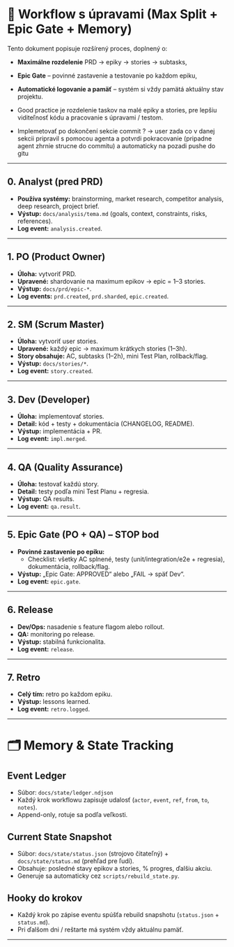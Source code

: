 # 🔄 Workflow s úpravami (Max Split + Epic Gate + Memory)

Tento dokument popisuje rozšírený proces, doplnený o:
- **Maximálne rozdelenie** PRD → epiky → stories → subtasks,
- **Epic Gate** – povinné zastavenie a testovanie po každom epiku,
- **Automatické logovanie a pamäť** – systém si vždy pamätá aktuálny stav projektu.

- Good practice je rozdelenie taskov na malé epiky a stories, pre lepšiu viditeľnosť kódu a pracovanie s úpravami / testom.
- Implemetovať po dokončení sekcie commit ? -> user zada co v danej sekcii pripravil s pomocou agenta a potvrdi pokracovanie (pripadne agent zhrnie strucne do commitu) a automaticky na pozadi pushe do gitu

---

## 0. Analyst (pred PRD)
- **Používa systémy:** brainstorming, market research, competitor analysis, deep research, project brief.  
- **Výstup:** `docs/analysis/tema.md` (goals, context, constraints, risks, references).  
- **Log event:** `analysis.created`.

---

## 1. PO (Product Owner)
- **Úloha:** vytvoriť PRD.  
- **Upravené:** shardovanie na maximum epikov → epic = 1–3 stories.  
- **Výstup:** `docs/prd/epic-*`.  
- **Log events:** `prd.created`, `prd.sharded`, `epic.created`.

---

## 2. SM (Scrum Master)
- **Úloha:** vytvoriť user stories.  
- **Upravené:** každý epic → maximum krátkych stories (1–3h).  
- **Story obsahuje:** AC, subtasks (1–2h), mini Test Plan, rollback/flag.  
- **Výstup:** `docs/stories/*`.  
- **Log event:** `story.created`.

---

## 3. Dev (Developer)
- **Úloha:** implementovať stories.  
- **Detail:** kód + testy + dokumentácia (CHANGELOG, README).  
- **Výstup:** implementácia + PR.  
- **Log event:** `impl.merged`.

---

## 4. QA (Quality Assurance)
- **Úloha:** testovať každú story.  
- **Detail:** testy podľa mini Test Planu + regresia.  
- **Výstup:** QA results.  
- **Log event:** `qa.result`.

---

## 5. Epic Gate (PO + QA) – **STOP bod**
- **Povinné zastavenie po epiku:**  
  - Checklist: všetky AC splnené, testy (unit/integration/e2e + regresia), dokumentácia, rollback/flag.  
- **Výstup:** „Epic Gate: APPROVED“ alebo „FAIL → späť Dev“.  
- **Log event:** `epic.gate`.

---

## 6. Release
- **Dev/Ops:** nasadenie s feature flagom alebo rollout.  
- **QA:** monitoring po release.  
- **Výstup:** stabilná funkcionalita.  
- **Log event:** `release`.

---

## 7. Retro
- **Celý tím:** retro po každom epiku.  
- **Výstup:** lessons learned.  
- **Log event:** `retro.logged`.

---

# 🗂️ Memory & State Tracking

## Event Ledger
- Súbor: `docs/state/ledger.ndjson`  
- Každý krok workflowu zapisuje udalosť (`actor`, `event`, `ref`, `from`, `to`, `notes`).  
- Append-only, rotuje sa podľa veľkosti.

## Current State Snapshot
- Súbor: `docs/state/status.json` (strojovo čitateľný) + `docs/state/status.md` (prehľad pre ľudí).  
- Obsahuje: posledné stavy epikov a stories, % progres, ďalšiu akciu.  
- Generuje sa automaticky cez `scripts/rebuild_state.py`.

## Hooky do krokov
- Každý krok po zápise eventu spúšťa rebuild snapshotu (`status.json` + `status.md`).  
- Pri ďalšom dni / reštarte má systém vždy aktuálnu pamäť.

---

